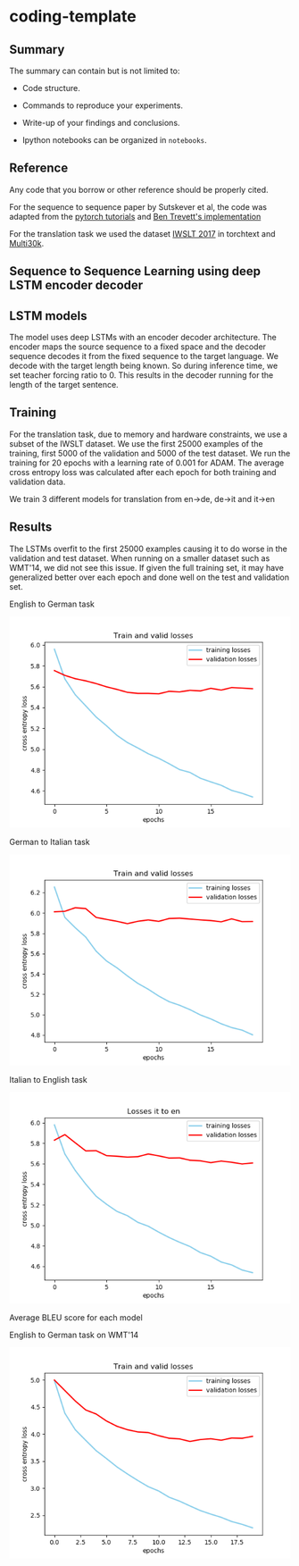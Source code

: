 # coding-template

## Summary

The summary can contain but is not limited to:

- Code structure.

- Commands to reproduce your experiments.

- Write-up of your findings and conclusions.

- Ipython notebooks can be organized in `notebooks`.

## Reference

Any code that you borrow or other reference should be properly cited.

For the sequence to sequence paper by Sutskever et al, the code was adapted from the [pytorch tutorials](https://pytorch.org/tutorials/beginner/translation_transformer.html) and [Ben Trevett's implementation](https://github.com/bentrevett/pytorch-seq2seq/blob/master/1%20-%20Sequence%20to%20Sequence%20Learning%20with%20Neural%20Networks.ipynb)


For the translation task we used the dataset [IWSLT 2017](https://pytorch.org/text/stable/datasets.html#iwslt2017) in torchtext and [Multi30k](https://pytorch.org/text/stable/datasets.html#multi30k).





## Sequence to Sequence Learning using deep LSTM encoder decoder

## LSTM models

The model uses deep LSTMs with an encoder decoder architecture. The encoder maps the source sequence to a fixed space and the decoder sequence decodes it from the fixed sequence to the target language. We decode with the target length being known. So during inference time, we set teacher forcing ratio to 0. This results in the decoder running for the length of the target sentence.

## Training
For the translation task, due to memory and hardware constraints, we use a subset of the IWSLT dataset. We use the first 25000 examples of the training, first 5000 of the validation and 5000 of the test dataset. We run the training for 20 epochs with a learning rate of 0.001 for ADAM. The average cross entropy loss was calculated after each epoch for both training and validation data.

We train 3 different models for translation from en->de, de->it and it->en

## Results

The LSTMs overfit to the first 25000 examples causing it to do worse in the validation and test dataset. When running on a smaller dataset such as WMT'14, we did not see this issue. If given the full training set, it may have generalized better over each epoch and done well on the test and validation set.

English to German task

![LSTM training losses for English to German](./images/seq2seq_losses_epochs20_en_de.png)

German to Italian task

![LSTM training losses for German to Italian](./images/seq2seq_losses_epochs20_de_it.png)

Italian to English task

![LSTM training losses for Italian to English](./images/seq2seq_losses_epochs20_it_en.png)

Average BLEU score for each model

English to German task on WMT'14

![LSTM training losses for English to German](./images/seq2seq_losses_epochs20_en_de_wmt14.png)

